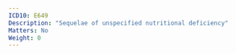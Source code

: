 ```yaml
---
ICD10: E649
Description: "Sequelae of unspecified nutritional deficiency"
Matters: No
Weight: 0
---
```

